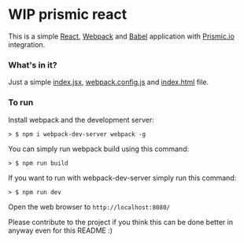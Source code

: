 # WIP prismic react

This is a simple [React](https://facebook.github.io/react/), [Webpack](http://webpack.github.io/) and [Babel](https://babeljs.io/) application with [Prismic.io](https://prismic.io/) integration.

### What's in it?

Just a simple [index.jsx](./index.jsx), [webpack.config.js](./webpack.config.js) and [index.html](./public/index.html) file.

### To run

Install webpack and the development server:

```
> $ npm i webpack-dev-server webpack -g
```

You can simply run webpack build using this command: 

```
> $ npm run build
```

If you want to run with webpack-dev-server simply run this command: 

```
> $ npm run dev
```

Open the web browser to `http://localhost:8080/`

Please contribute to the project if you think this can be done better in anyway even for this README :)
